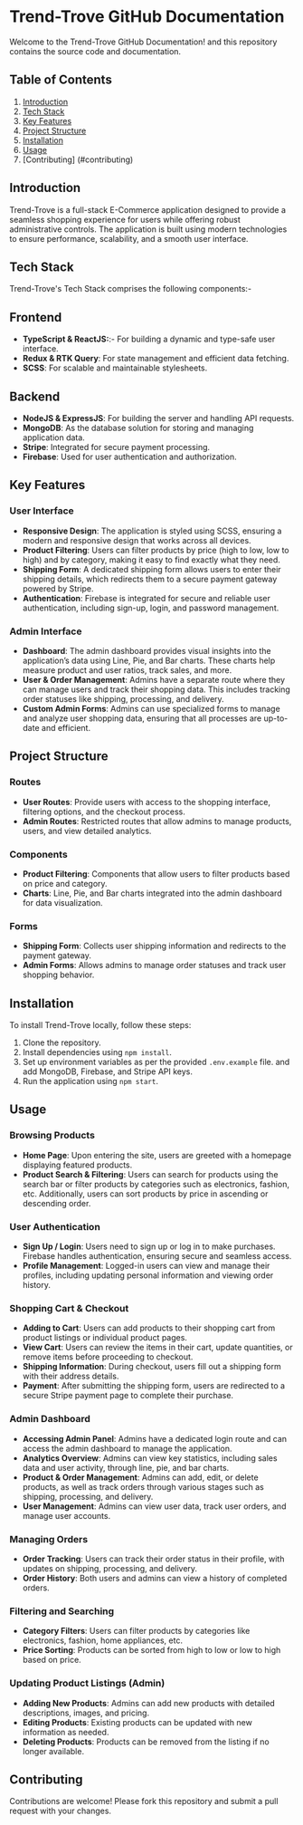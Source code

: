 # Trend-Trove GitHub Documentation

Welcome to the Trend-Trove GitHub Documentation! and this repository contains the source code and documentation.

## Table of Contents

1. [Introduction](#introduction)
2. [Tech Stack](#tech-stack)
3. [Key Features](#key-features)
4. [Project Structure](#project-structure)
5. [Installation](#installation)
6. [Usage](#usage)
7. [Contributing] (#contributing)

## Introduction

Trend-Trove is a full-stack E-Commerce application designed to provide a seamless shopping experience for users while offering robust administrative controls. The application is built using modern technologies to ensure performance, scalability, and a smooth user interface.

## Tech Stack

Trend-Trove's Tech Stack comprises the following components:-

## Frontend

- **TypeScript & ReactJS:**:- For building a dynamic and type-safe user interface.
- **Redux & RTK Query**: For state management and efficient data fetching.
- **SCSS**: For scalable and maintainable stylesheets.

## Backend

- **NodeJS & ExpressJS**: For building the server and handling API requests.
- **MongoDB**: As the database solution for storing and managing application data.
- **Stripe**: Integrated for secure payment processing.
- **Firebase**: Used for user authentication and authorization.

## Key Features

### User Interface

- **Responsive Design**: The application is styled using SCSS, ensuring a modern and responsive design that works across all devices.
- **Product Filtering**: Users can filter products by price (high to low, low to high) and by category, making it easy to find exactly what they need.
- **Shipping Form**: A dedicated shipping form allows users to enter their shipping details, which redirects them to a secure payment gateway powered by Stripe.
- **Authentication**: Firebase is integrated for secure and reliable user authentication, including sign-up, login, and password management.

### Admin Interface

- **Dashboard**: The admin dashboard provides visual insights into the application’s data using Line, Pie, and Bar charts. These charts help measure product and user ratios, track sales, and more.
- **User & Order Management**: Admins have a separate route where they can manage users and track their shopping data. This includes tracking order statuses like shipping, processing, and delivery.
- **Custom Admin Forms**: Admins can use specialized forms to manage and analyze user shopping data, ensuring that all processes are up-to-date and efficient.

## Project Structure

### Routes

- **User Routes**: Provide users with access to the shopping interface, filtering options, and the checkout process.
- **Admin Routes**: Restricted routes that allow admins to manage products, users, and view detailed analytics.

### Components

- **Product Filtering**: Components that allow users to filter products based on price and category.
- **Charts**: Line, Pie, and Bar charts integrated into the admin dashboard for data visualization.

### Forms

- **Shipping Form**: Collects user shipping information and redirects to the payment gateway.
- **Admin Forms**: Allows admins to manage order statuses and track user shopping behavior.

## Installation

To install Trend-Trove locally, follow these steps:

1. Clone the repository.
2. Install dependencies using `npm install`.
3. Set up environment variables as per the provided `.env.example` file. and add MongoDB, Firebase, and Stripe API keys.
4. Run the application using `npm start`.

## Usage

### Browsing Products

- **Home Page**: Upon entering the site, users are greeted with a homepage displaying featured products.
- **Product Search & Filtering**: Users can search for products using the search bar or filter products by categories such as electronics, fashion, etc. Additionally, users can sort products by price in ascending or descending order.

### User Authentication

- **Sign Up / Login**: Users need to sign up or log in to make purchases. Firebase handles authentication, ensuring secure and seamless access.
- **Profile Management**: Logged-in users can view and manage their profiles, including updating personal information and viewing order history.

### Shopping Cart & Checkout

- **Adding to Cart**: Users can add products to their shopping cart from product listings or individual product pages.
- **View Cart**: Users can review the items in their cart, update quantities, or remove items before proceeding to checkout.
- **Shipping Information**: During checkout, users fill out a shipping form with their address details.
- **Payment**: After submitting the shipping form, users are redirected to a secure Stripe payment page to complete their purchase.

### Admin Dashboard

- **Accessing Admin Panel**: Admins have a dedicated login route and can access the admin dashboard to manage the application.
- **Analytics Overview**: Admins can view key statistics, including sales data and user activity, through line, pie, and bar charts.
- **Product & Order Management**: Admins can add, edit, or delete products, as well as track orders through various stages such as shipping, processing, and delivery.
- **User Management**: Admins can view user data, track user orders, and manage user accounts.

### Managing Orders

- **Order Tracking**: Users can track their order status in their profile, with updates on shipping, processing, and delivery.
- **Order History**: Both users and admins can view a history of completed orders.

### Filtering and Searching

- **Category Filters**: Users can filter products by categories like electronics, fashion, home appliances, etc.
- **Price Sorting**: Products can be sorted from high to low or low to high based on price.

### Updating Product Listings (Admin)

- **Adding New Products**: Admins can add new products with detailed descriptions, images, and pricing.
- **Editing Products**: Existing products can be updated with new information as needed.
- **Deleting Products**: Products can be removed from the listing if no longer available.

## Contributing

Contributions are welcome! Please fork this repository and submit a pull request with your changes.
